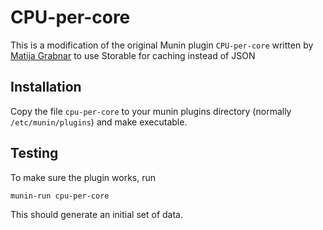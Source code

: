 CPU-per-core
============

This is a modification of the original Munin plugin `CPU-per-core` written by [Matija Grabnar](http://www.matija.si/system-administration/2014/04/01/a-munin-plugin-to-monitor-each-cpu-core-separately/) to use Storable for caching instead of JSON

Installation
------------
Copy the file `cpu-per-core` to your munin plugins directory (normally `/etc/munin/plugins`) and make executable.

Testing
-------
To make sure the plugin works, run 

```bash
munin-run cpu-per-core
```

This should generate an initial set of data.
